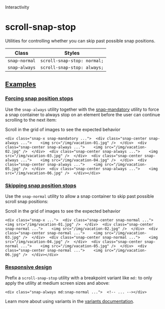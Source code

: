 Interactivity

# scroll-snap-stop

Utilities for controlling whether you can skip past possible snap positions.

| Class         | Styles                      |
| ------------- | --------------------------- |
| `snap-normal` | `scroll-snap-stop: normal;` |
| `snap-always` | `scroll-snap-stop: always;` |

## [Examples](#examples)

### [Forcing snap position stops](#forcing-snap-position-stops)

Use the `snap-always` utility together with the [snap-mandatory](/docs/scroll-snap-type#mandatory-scroll-snapping) utility to force a snap container to always stop on an element before the user can continue scrolling to the next item:

Scroll in the grid of images to see the expected behavior

```
<div class="snap-x snap-mandatory ...">  <div class="snap-center snap-always ...">    <img src="/img/vacation-01.jpg" />  </div>  <div class="snap-center snap-always ...">    <img src="/img/vacation-02.jpg" />  </div>  <div class="snap-center snap-always ...">    <img src="/img/vacation-03.jpg" />  </div>  <div class="snap-center snap-always ...">    <img src="/img/vacation-04.jpg" />  </div>  <div class="snap-center snap-always ...">    <img src="/img/vacation-05.jpg" />  </div>  <div class="snap-center snap-always ...">    <img src="/img/vacation-06.jpg" />  </div></div>
```

### [Skipping snap position stops](#skipping-snap-position-stops)

Use the `snap-normal` utility to allow a snap container to skip past possible scroll snap positions:

Scroll in the grid of images to see the expected behavior

```
<div class="snap-x ...">  <div class="snap-center snap-normal ...">    <img src="/img/vacation-01.jpg" />  </div>  <div class="snap-center snap-normal ...">    <img src="/img/vacation-02.jpg" />  </div>  <div class="snap-center snap-normal ...">    <img src="/img/vacation-03.jpg" />  </div>  <div class="snap-center snap-normal ...">    <img src="/img/vacation-04.jpg" />  </div>  <div class="snap-center snap-normal ...">    <img src="/img/vacation-05.jpg" />  </div>  <div class="snap-center snap-normal ...">    <img src="/img/vacation-06.jpg" />  </div></div>
```

### [Responsive design](#responsive-design)

Prefix a `scroll-snap-stop` utility with a breakpoint variant like `md:` to only apply the utility at medium screen sizes and above:

```
<div class="snap-always md:snap-normal ...">  <!-- ... --></div>
```

Learn more about using variants in the [variants documentation](/docs/hover-focus-and-other-states).
